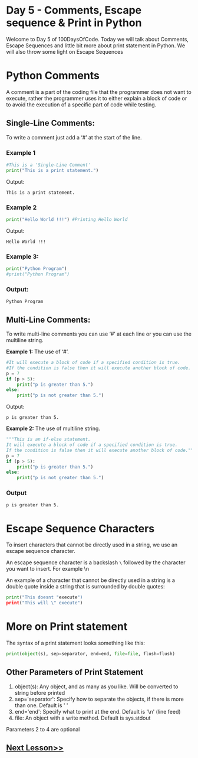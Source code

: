 # Day 5 - Comments, Escape sequence & Print in Python

Welcome to Day 5 of 100DaysOfCode. Today we will talk about Comments, Escape Sequences and little bit more about print statement in Python.
We will also throw some light on Escape Sequences

# Python Comments
A comment is a part of the coding file that the programmer does not want to execute, rather the programmer uses it to either explain a block of code or to avoid the execution of a specific part of code while testing.

## Single-Line Comments:

To write a comment just add a ‘#’ at the start of the line.

### Example 1

```python
#This is a 'Single-Line Comment'
print("This is a print statement.")
``` 

Output:

```markup
This is a print statement. 
``` 

### Example 2

```python
print("Hello World !!!") #Printing Hello World
```

Output:

```markup
Hello World !!!
``` 

### Example 3:

```python
print("Python Program")
#print("Python Program")
``` 

### Output: 

```markup
Python Program
``` 
## Multi-Line Comments:

To write multi-line comments you can use ‘#’ at each line or you can use the multiline string.

**Example 1:** The use of ‘#’.

```python
#It will execute a block of code if a specified condition is true.
#If the condition is false then it will execute another block of code.
p = 7
if (p > 5):
    print("p is greater than 5.")
else:
    print("p is not greater than 5.")
```


Output:

```markup
p is greater than 5.
```


**Example 2:** The use of multiline string.

```python
"""This is an if-else statement.
It will execute a block of code if a specified condition is true.
If the condition is false then it will execute another block of code."""
p = 7
if (p > 5):
    print("p is greater than 5.")
else:
    print("p is not greater than 5.")
```


### Output

```markup
p is greater than 5.
```

# Escape Sequence Characters

To insert characters that cannot be directly used in a string, we use an escape sequence character.

An escape sequence character is a backslash  `\`  followed by the character you want to insert. For example \n

An example of a character that cannot be directly used in a string is a double quote inside a string that is surrounded by double quotes:

```python
print("This doesnt "execute")
print("This will \" execute")
```

# More on Print statement
The syntax of a print statement looks something like this:

```python
print(object(s), sep=separator, end=end, file=file, flush=flush)
```

## Other Parameters of Print Statement 
1. object(s): Any object, and as many as you like. Will be converted to string before printed
2. sep='separator': Specify how to separate the objects, if there is more than one. Default is ' '
3. end='end': Specify what to print at the end. Default is '\n' (line feed)
4. file: An object with a write method. Default is sys.stdout

Parameters 2 to 4 are optional

## [Next Lesson>>](https://replit.com/@codewithharry/06-Day6-Variables-and-Data-Types)